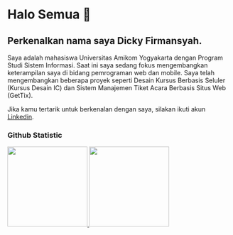 # Halo Semua 👋
## Perkenalkan nama saya **Dicky Firmansyah**.<br>

Saya adalah mahasiswa Universitas Amikom Yogyakarta dengan Program Studi Sistem Informasi. Saat ini saya sedang fokus mengembangkan keterampilan saya di bidang pemrograman web dan mobile. Saya telah mengembangkan beberapa proyek seperti Desain Kursus Berbasis Seluler (Kursus Desain IC) dan Sistem Manajemen Tiket Acara Berbasis Situs Web (GetTix).

Jika kamu tertarik untuk berkenalan dengan saya, silakan ikuti akun [Linkedin](https://www.linkedin.com/in/dickyfirmansyah33/).

### Github Statistic
<p align="left">
<a href="https://github.com/penuliscode">
  <img height="180em" src="https://github-readme-stats-eight-theta.vercel.app/api?username=penuliscode&show_icons=true&theme=algolia&include_all_commits=true&count_private=true"/>
  <img height="180em" src="https://github-readme-stats-eight-theta.vercel.app/api/top-langs/?username=penuliscode&layout=compact&theme=algolia"/>
</a>
</p>

<!--
**dickybungg-debug/dickybungg-debug** is a ✨ _special_ ✨ repository because its `README.md` (this file) appears on your GitHub profile.

Here are some ideas to get you started:

- 🔭 I’m currently working on ...
- 🌱 I’m currently learning ...
- 👯 I’m looking to collaborate on ...
- 🤔 I’m looking for help with ...
- 💬 Ask me about ...
- 📫 How to reach me: ...
- 😄 Pronouns: ...
- ⚡ Fun fact: ...
-->
